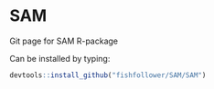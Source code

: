 # SAM
Git page for SAM R-package

Can be installed by typing: 

```R
devtools::install_github("fishfollower/SAM/SAM")
```
